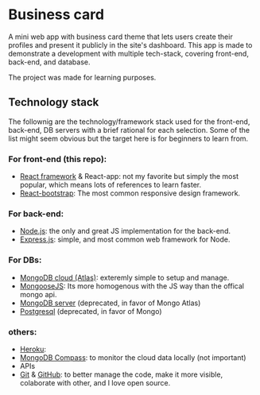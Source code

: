 # Business card

 A mini web app with business card theme that lets users create their profiles and present it publicly in the site's dashboard. This app is made to demonstrate a development with multiple tech-stack, covering front-end, back-end, and database.

 The project was made for learning purposes.

## Technology stack

The follownig are the technology/framework stack used for the front-end, back-end, DB servers with a brief rational for each selection. Some of the list might seem obvious but the target here is for beginners to learn from.

### For front-end (this repo): 
- [React framework](https://reactjs.org/) & React-app: not my favorite but simply the most popular, which means lots of references to learn faster.
- [React-bootstrap](https://react-bootstrap.github.io/): The most common responsive design framework.

### For back-end:
- [Node.js](https://nodejs.org): the only and great JS implementation for the back-end.
- [Express.js](https://expressjs.com/): simple, and most common web framework for Node.

### For DBs:
- [MongoDB cloud (Atlas)](https://www.mongodb.com/cloud/atlas): exteremly simple to setup and manage.
- [MongooseJS](https://mongoosejs.com/): Its more homogenous with the JS way than the offical mongo api.
- [MongoDB server](https://www.mongodb.com) (deprecated, in favor of Mongo Atlas)
- [Postgresql](https://www.postgresql.org/) (deprecated, in favor of Mongo)

### others:
- [Heroku](https://www.heroku.com/):
- [MongoDB Compass](https://www.mongodb.com/products/compass): to monitor the cloud data locally (not important)
- APIs
- [Git](https://git-scm.com/) & [GitHub](https://github.com/): to better manage the code, make it more visible, colaborate with other, and I love open source.

